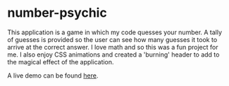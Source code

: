 # number-psychic
This application is a game in which my code quesses your number. A tally of guesses is provided so the user can see how many guesses it took to arrive at the correct answer. I love math and so this was a fun project for me. I also enjoy CSS animations and created a 'burning' header to add to the magical effect of the application.

A live demo can be found <a href="https://tracyschuh.com/number_psychic/number_pyschic.html">here</a>.
